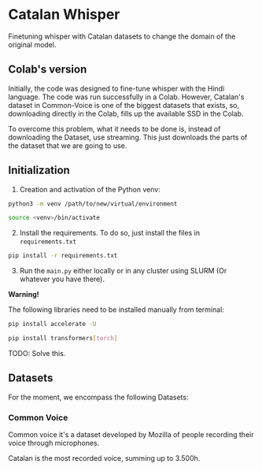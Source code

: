 # Catalan Whisper 
Finetuning whisper with Catalan datasets to change the domain of the original model.

## Colab's version
Initially, the code was designed to fine-tune whisper with the Hindi language. The code was run successfully in a Colab. However, Catalan's dataset in Common-Voice is one of the biggest datasets that exists, so, downloading directly in the Colab, fills up the available SSD in the Colab. 

To overcome this problem, what it needs to be done is, instead of downloading the Dataset, use streaming. This just downloads the parts of the dataset that we are going to use. 

## Initialization

1. Creation and activation of the Python venv:
```bash
python3 -m venv /path/to/new/virtual/environment
```

```bash
source <venv>/bin/activate
```
2. Install the requirements. To do so, just install the files in ```requirements.txt```

```bash
pip install -r requirements.txt
```
3. Run the ```main.py``` either locally or in any cluster using SLURM (Or whatever you have there).


**Warning!**

The following libraries need to be installed manually from terminal:
```bash
pip install accelerate -U
```

```bash
pip install transformers[torch]
```

TODO: Solve this.

## Datasets
For the moment, we encompass the following Datasets:

### Common Voice
Common voice it's a dataset developed by Mozilla of people recording their voice through microphones. 

Catalan is the most recorded voice, summing up to 3.500h.
